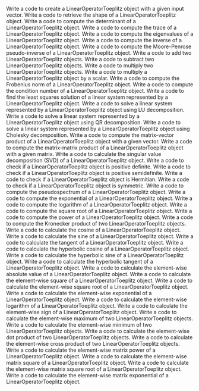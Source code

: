 Write a code to create a LinearOperatorToeplitz object with a given input vector.
Write a code to retrieve the shape of a LinearOperatorToeplitz object.
Write a code to compute the determinant of a LinearOperatorToeplitz object.
Write a code to compute the trace of a LinearOperatorToeplitz object.
Write a code to compute the eigenvalues of a LinearOperatorToeplitz object.
Write a code to compute the inverse of a LinearOperatorToeplitz object.
Write a code to compute the Moore-Penrose pseudo-inverse of a LinearOperatorToeplitz object.
Write a code to add two LinearOperatorToeplitz objects.
Write a code to subtract two LinearOperatorToeplitz objects.
Write a code to multiply two LinearOperatorToeplitz objects.
Write a code to multiply a LinearOperatorToeplitz object by a scalar.
Write a code to compute the Frobenius norm of a LinearOperatorToeplitz object.
Write a code to compute the condition number of a LinearOperatorToeplitz object.
Write a code to find the least squares solution of a linear system represented by a LinearOperatorToeplitz object.
Write a code to solve a linear system represented by a LinearOperatorToeplitz object using LU decomposition.
Write a code to solve a linear system represented by a LinearOperatorToeplitz object using QR decomposition.
Write a code to solve a linear system represented by a LinearOperatorToeplitz object using Cholesky decomposition.
Write a code to compute the matrix-vector product of a LinearOperatorToeplitz object with a given vector.
Write a code to compute the matrix-matrix product of a LinearOperatorToeplitz object with a given matrix.
Write a code to calculate the singular value decomposition (SVD) of a LinearOperatorToeplitz object.
Write a code to check if a LinearOperatorToeplitz object is positive definite.
Write a code to check if a LinearOperatorToeplitz object is positive semidefinite.
Write a code to check if a LinearOperatorToeplitz object is Hermitian.
Write a code to check if a LinearOperatorToeplitz object is symmetric.
Write a code to compute the pseudospectrum of a LinearOperatorToeplitz object.
Write a code to compute the exponential of a LinearOperatorToeplitz object.
Write a code to compute the logarithm of a LinearOperatorToeplitz object.
Write a code to compute the square root of a LinearOperatorToeplitz object.
Write a code to compute the power of a LinearOperatorToeplitz object.
Write a code to compute the Kronecker product of two LinearOperatorToeplitz objects.
Write a code to calculate the cosine of a LinearOperatorToeplitz object.
Write a code to calculate the sine of a LinearOperatorToeplitz object.
Write a code to calculate the tangent of a LinearOperatorToeplitz object.
Write a code to calculate the hyperbolic cosine of a LinearOperatorToeplitz object.
Write a code to calculate the hyperbolic sine of a LinearOperatorToeplitz object.
Write a code to calculate the hyperbolic tangent of a LinearOperatorToeplitz object.
Write a code to calculate the element-wise absolute value of a LinearOperatorToeplitz object.
Write a code to calculate the element-wise square of a LinearOperatorToeplitz object.
Write a code to calculate the element-wise square root of a LinearOperatorToeplitz object.
Write a code to calculate the element-wise exponential of a LinearOperatorToeplitz object.
Write a code to calculate the element-wise logarithm of a LinearOperatorToeplitz object.
Write a code to calculate the element-wise sign of a LinearOperatorToeplitz object.
Write a code to calculate the element-wise maximum of two LinearOperatorToeplitz objects.
Write a code to calculate the element-wise minimum of two LinearOperatorToeplitz objects.
Write a code to calculate the element-wise dot product of two LinearOperatorToeplitz objects.
Write a code to calculate the element-wise cross product of two LinearOperatorToeplitz objects.
Write a code to calculate the element-wise matrix power of a LinearOperatorToeplitz object.
Write a code to calculate the element-wise matrix square of a LinearOperatorToeplitz object.
Write a code to calculate the element-wise matrix square root of a LinearOperatorToeplitz object.
Write a code to calculate the element-wise matrix exponential of a LinearOperatorToeplitz object.